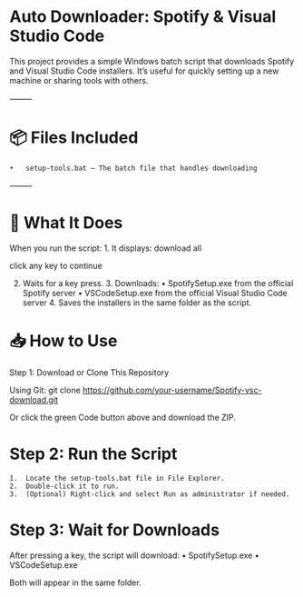 # Auto Downloader: Spotify & Visual Studio Code

This project provides a simple Windows batch script that downloads Spotify and Visual Studio Code installers. It’s useful for quickly setting up a new machine or sharing tools with others.

⸻

# 📦 Files Included
	•	setup-tools.bat — The batch file that handles downloading

⸻

# 🚀 What It Does

When you run the script:
	1.	It displays:
 download all

click any key to continue

2.	Waits for a key press.
	3.	Downloads:
	•	SpotifySetup.exe from the official Spotify server
	•	VSCodeSetup.exe from the official Visual Studio Code server
	4.	Saves the installers in the same folder as the script.


# 📥 How to Use

Step 1: Download or Clone This Repository

Using Git:
git clone https://github.com/your-username/Spotify-vsc-download.git

Or click the green Code button above and download the ZIP.

# Step 2: Run the Script
	1.	Locate the setup-tools.bat file in File Explorer.
	2.	Double-click it to run.
	3.	(Optional) Right-click and select Run as administrator if needed.

# Step 3: Wait for Downloads

After pressing a key, the script will download:
	•	SpotifySetup.exe
	•	VSCodeSetup.exe

Both will appear in the same folder.


